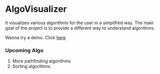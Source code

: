 # AlgoVisualizer

It visualizes various algorithms for the user in a simplified way. The main goal of the project is to provide a different way to understand algorithms.

Wanna try a demo. Click <a href="http://rebrand.ly/algo-visualizer"> here </a> 




### Upcoming Algo
 1. More pathfinding algorithms
 2. Sorting algorithms
